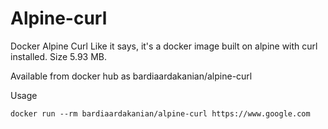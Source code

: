 # Alpine-curl
Docker Alpine Curl
Like it says, it's a docker image built on alpine with curl installed. Size 5.93 MB.

Available from docker hub as bardiaardakanian/alpine-curl

Usage

```
docker run --rm bardiaardakanian/alpine-curl https://www.google.com
```
